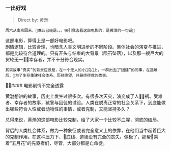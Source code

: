 ### 一出好戏
> Direct by: 黄渤

```
周六从南京回来，晚归已经是。。。吸引我去看这部电影的，是黄渤的一句话
```

这部电影，算得上是一部好电影吧。
<br>
剧情逻辑，比较合理，也暗含人类文明进步的不同阶段。集体社会的演变与推进，都是比较符合道理的。只有开头与结束的大背景（陨石坠落），以及那一艘巨大的货轮无一幸存者，并不十分符合现实。<br>
```
其实故事“真实”的背景应该是，在一个无人的小岛上，一群出去“团建”的同事，在遇难后，为了生存重建社会体系，历经绝望，并最终得救的故事。
```

#### 电影剧情不完全透露



黄渤想讲的故事，历史上发生过很多次。有很多次天灾，演变成了人祸。受难者、幸存者的故事，狱警与囚徒的试验。人类在脱离正常的社会关系下，到底能做出哪些符合人性或者动物性的事情，或者克制，又能坚持多久？

总得来说，黄渤的这部电影比较克制，给了大家一个比较不血腥，彻底的结局。

背后的人类社会体系，做为一种象征或者完全意义上的依靠，在他们当中起着巨大的克制作用。在这种压力下，底线、道德没有完全的丧失。像极了，那帮乘着“五月花”的先驱者们，尽管，大部分都是亡命徒。


